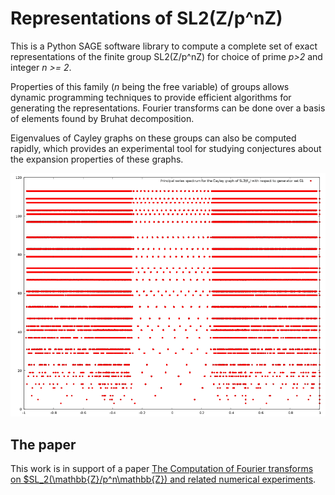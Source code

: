 # Representations of SL2(Z/p^nZ)

This is a Python SAGE software library to compute a complete set of exact representations of the finite group SL2(Z/p^nZ) for choice of prime *p>2* and integer *n >= 2*.

Properties of this family (*n* being the free variable) of groups allows dynamic programming techniques to provide efficient algorithms for generating the representations. Fourier transforms can be done over a basis of elements found by Bruhat decomposition.

Eigenvalues of Cayley graphs on these groups can also be computed rapidly, which provides an experimental tool for studying conjectures about the expansion properties of these graphs.

![Spectrum of the generator G1](plot/images/g1_spectrum.png)

## The paper
This work is in support of a paper [The Computation of Fourier transforms on $SL_2(\mathbb{Z}/p^n\mathbb{Z}) and related numerical experiments](https://arxiv.org/abs/1710.02687).
